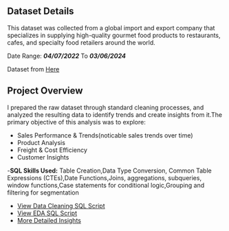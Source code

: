## Dataset Details

This dataset  was collected from   a global import and export company that specializes in supplying high-quality gourmet food products to restaurants, cafes, and specialty food retailers around the world.   

Date Range: ***04/07/2022*** To ***03/06/2024***

Dataset from [Here](https://docs.yugabyte.com/)
 
## Project Overview

I prepared the raw dataset through standard cleaning processes, and analyzed the resulting data to identify trends and create insights from it.The primary objective of this analysis was to explore:
-  Sales Performance & Trends(noticable sales trends over time)
-  Product Analysis
-  Freight & Cost Efficiency
-  Customer Insights

-**SQL Skills Used:**
 Table Creation,Data Type Conversion, Common Table Expressions (CTEs),Date Functions,Joins, aggregations, subqueries, window functions,Case statements for conditional logic,Grouping and filtering for segmentation

-  [View Data Cleaning SQL Script](https://github.com/RENOYEGON/SQL-Portfolio/blob/main/Northwind/Clean_northwind.sql)  
-  [View EDA SQL Script](https://github.com/RENOYEGON/SQL-Portfolio/blob/main/Northwind/northwind_deeper_analysis.sql)
-  [More Detailed Insights](https://github.com/RENOYEGON/SQL-Portfolio/blob/main/Northwind/Insights/README.md) 
